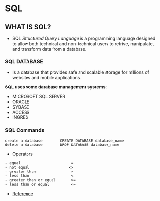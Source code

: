 # SQL

## WHAT IS SQL?

- SQL *Structured Query Language* is a programming language designed to allow both technical and non-technical users to retrive, manipulate, and transform data from a database.

### SQL DATABASE

- Is a database that provides safe and scalable storage for millions of websites and mobile applications.

**SQL uses some database management systems**:

- MICROSOFT SQL SERVER
- ORACLE
- SYBASE
- ACCESS
- INGRES

### SQL Commands

```
create a database        CREATE DATABASE database_name
delete a database        DROP DATABASE database_name

```

- Operators 

```
- equal                       =
- not equal                  <>
- greater than                >
- less than                   <
- greater than or equal       >=
- less than or equal          <=

```









* [Reference](https://sqlbolt.com/)